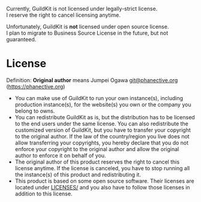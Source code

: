 Currently, GuildKit is not licensed under legally-strict license.  
I reserve the right to cancel licensing anytime.

Unfortunately, GuildKit is **not** licensed under open source license.  
I plan to migrate to Business Source License in the future, but not guaranteed.

# License

Definition: **Original author** means Jumpei Ogawa <git@phanective.org> (https://phanective.org)

- You can make use of GuildKit to run your own instance(s), including production instance(s), for the website(s) you own or the company you belong to owns.
- You can redistribute GuildKit as is, but the distribution has to be licensed to the end users under the same license. You can also redistribute the customized version of GuildKit, but you have to transfer your copyright to the original author. If the law of the country/region you live does not allow transferring your copyrights, you hereby declare that you do not enforce your copyright to the original author and allow the original author to enforce it on behalf of you.
- The original author of this product reserves the right to cancel this license anytime. If the license is canceled, you have to stop running all the instance(s) of this product and redistributing it.
- This product is based on some open source software. Their licenses are located under [LICENSES/](./LICENSES) and you also have to follow those licenses in addition to this license.
